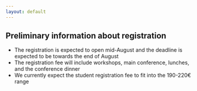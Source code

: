 ```yaml
---
layout: default
---
```


## Preliminary information about registration

* The registration is expected to open mid-August and the deadline is expected to be towards the end of August
* The registration fee will include workshops, main conference, lunches, and the conference dinner
* We currently expect the student registration fee to fit into the 190-220€ range
